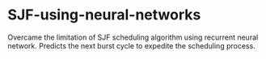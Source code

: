 # SJF-using-neural-networks
Overcame the limitation of SJF scheduling algorithm using recurrent neural network. Predicts the next burst cycle to expedite the scheduling process.
